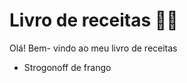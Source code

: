 # Livro de receitas :man_cook:

Olá! Bem- vindo ao meu livro de receitas

- Strogonoff de frango

  
